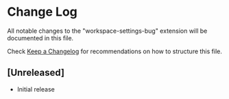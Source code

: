 # Change Log
All notable changes to the "workspace-settings-bug" extension will be documented in this file.

Check [Keep a Changelog](http://keepachangelog.com/) for recommendations on how to structure this file.

## [Unreleased]
- Initial release